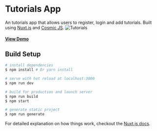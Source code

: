 # Tutorials App
An tutorials app that allows users to register, login and add tutorials. Built using [Nuxt.js](https://nuxtjs.org/) and [Cosmic JS](https://cosmicjs.com).
![Tutorials](https://cosmicjs.com/uploads/81983780-a3c9-11e7-89ef-3ff92a216c25-tutorials-2.png)
#### [View Demo](https://cosmicjs.com/apps/tutorials-app/demo)

## Build Setup

``` bash
# install dependencies
$ npm install # Or yarn install

# serve with hot reload at localhost:3000
$ npm run dev

# build for production and launch server
$ npm run build
$ npm start

# generate static project
$ npm run generate
```

For detailed explanation on how things work, checkout the [Nuxt.js docs](https://github.com/nuxt/nuxt.js).
